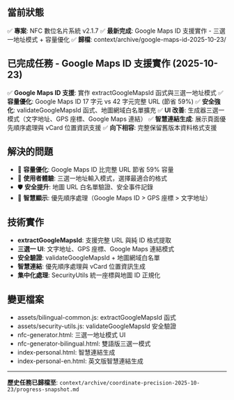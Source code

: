 ## 當前狀態
✅ **專案**: NFC 數位名片系統 v2.1.7
✅ **最新完成**: Google Maps ID 支援實作 - 三選一地址模式 + 容量優化
✅ **歸檔**: context/archive/google-maps-id-2025-10-23/

## 已完成任務 - Google Maps ID 支援實作 (2025-10-23)
✅ **Google Maps ID 支援**: 實作 extractGoogleMapsId 函式與三選一地址模式
✅ **容量優化**: Google Maps ID 17 字元 vs 42 字元完整 URL (節省 59%)
✅ **安全強化**: validateGoogleMapsId 函式、地圖網域白名單擴充
✅ **UI 改善**: 生成器三選一模式（文字地址、GPS 座標、Google Maps 連結）
✅ **智慧連結生成**: 展示頁面優先順序處理與 vCard 位置資訊支援
✅ **向下相容**: 完整保留舊版本資料格式支援

## 解決的問題
- 💾 **容量優化**: Google Maps ID 比完整 URL 節省 59% 容量
- 🎯 **使用者體驗**: 三選一地址輸入模式，選擇最適合的格式
- 🛡️ **安全提升**: 地圖 URL 白名單驗證、安全事件記錄
- 🔧 **智慧顯示**: 優先順序處理（Google Maps ID > GPS 座標 > 文字地址）

## 技術實作
- **extractGoogleMapsId**: 支援完整 URL 與純 ID 格式提取
- **三選一 UI**: 文字地址、GPS 座標、Google Maps 連結模式
- **安全驗證**: validateGoogleMapsId + 地圖網域白名單
- **智慧連結**: 優先順序處理與 vCard 位置資訊生成
- **集中化處理**: SecurityUtils 統一座標與地圖 ID 正規化

## 變更檔案
- assets/bilingual-common.js: extractGoogleMapsId 函式
- assets/security-utils.js: validateGoogleMapsId 安全驗證  
- nfc-generator.html: 三選一地址模式 UI
- nfc-generator-bilingual.html: 雙語版三選一模式
- index-personal.html: 智慧連結生成
- index-personal-en.html: 英文版智慧連結生成

---
**歷史任務已歸檔至**: `context/archive/coordinate-precision-2025-10-23/progress-snapshot.md`
